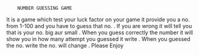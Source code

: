         NUMBER GUESSING GAME  

  It is a game which test your luck factor on your game it provide you a no. from 1-100 and you have to guess that no. . If you are wrong it will tell you that is your no. big aur small .
  When you guess correctly the number it will show you in how many attempt you guessed it write . 
   When  you guessed the no. write the no. will change .
              Please Enjoy
